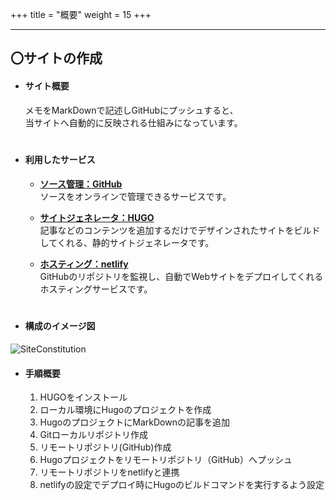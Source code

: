+++
title = "概要"
weight = 15
+++

---
## 〇サイトの作成

+ #### **サイト概要**

    メモをMarkDownで記述しGitHubにプッシュすると、  
    当サイトへ自動的に反映される仕組みになっています。
    　  
    　

+ #### **利用したサービス**

  - **[ソース管理：GitHub](https://github.co.jp/)**  
    ソースをオンラインで管理できるサービスです。  

  - **[サイトジェネレータ：HUGO](https://gohugo.io/)**  
    記事などのコンテンツを追加するだけでデザインされたサイトをビルドしてくれる、静的サイトジェネレータです。  

  - **[ホスティング：netlify](https://www.netlify.com/)**  
    GitHubのリポジトリを監視し、自動でWebサイトをデプロイしてくれるホスティングサービスです。
    　  
    　 


+ #### **構成のイメージ図**

![SiteConstitution](https://github.com/shizit/images/blob/master/SiteConstitution.png?raw=true)


+ #### **手順概要**

  1. HUGOをインストール
  2. ローカル環境にHugoのプロジェクトを作成
  3. HugoのプロジェクトにMarkDownの記事を追加
  4. Gitローカルリポジトリ作成
  5. リモートリポジトリ(GitHub)作成
  6. Hugoプロジェクトをリモートリポジトリ（GitHub）へプッシュ
  7. リモートリポジトリをnetlifyと連携
  8. netlifyの設定でデプロイ時にHugoのビルドコマンドを実行するよう設定
  　  
  　

　



